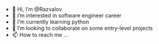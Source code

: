 - 👋 Hi, I’m @Razvalov
- 👀 I’m interested in software engineer career
- 🌱 I’m currently learning python
- 💞️ I’m looking to collaborate on some entry-level projects
- 📫 How to reach me ...

<!---
Razvalov/Razvalov is a ✨ special ✨ repository because its `README.md` (this file) appears on your GitHub profile.
You can click the Preview link to take a look at your changes.
--->
